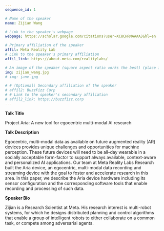```yaml
---
sequence_id: 1

# Name of the speaker
name: Zijian Wang

# Link to the speaker's webpage
webpage: https://scholar.google.com/citations?user=XC8CHRMAAAAJ&hl=en

# Primary affiliation of the speaker
affil: Meta Reality Lab
# Link to the speaker's primary affiliation
affil_link: https://about.meta.com/realitylabs/

# An image of the speaker (square aspect ratio works the best) (place in the `assets/img/speakers` directory)
img: zijian_wang.jpg
# img: jane.jpg

# # (Optional) Secondary affiliation of the speaker
# affil2: BuzzFizz Corp
# # Link to the speaker's secondary affiliation 
# affil2_link: https://buzzfizz.corp
---
```


<!-- Whatever you write below will show up as the speaker's bio -->

<p><b> Talk Title </b></p>

Project Aria: A new tool for egocentric multi-modal AI research

 

<p><b> Talk Description </b></p>

Egocentric, multi-modal data as available on future augmented reality (AR) devices provides unique challenges and opportunities for machine perception. These future devices will need to be all-day wearable in a socially acceptable form-factor to support always available, context-aware and personalized AI applications. Our team at Meta Reality Labs Research built the Aria device, an egocentric, multi-modal data recording and streaming device with the goal to foster and accelerate research in this area. In this paper, we describe the Aria device hardware including its sensor configuration and the corresponding software tools that enable recording and processing of such data.

 

<p><b> Speaker Bio </b></p>

Zijian is a Research Scientist at Meta. His research interest is multi-robot systems, for which he designs distributed planning and control algorithms that enable a group of intelligent robots to either collaborate on a common task, or compete among adversarial agents.

